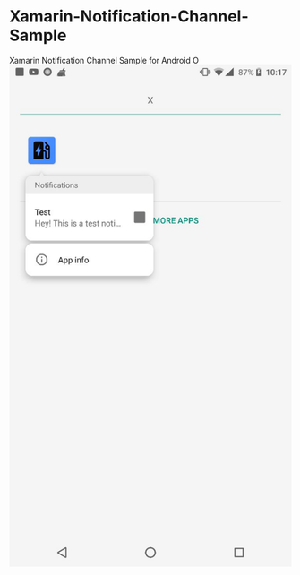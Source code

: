 # Xamarin-Notification-Channel-Sample
Xamarin Notification Channel Sample for Android O
![](img.jpg)

